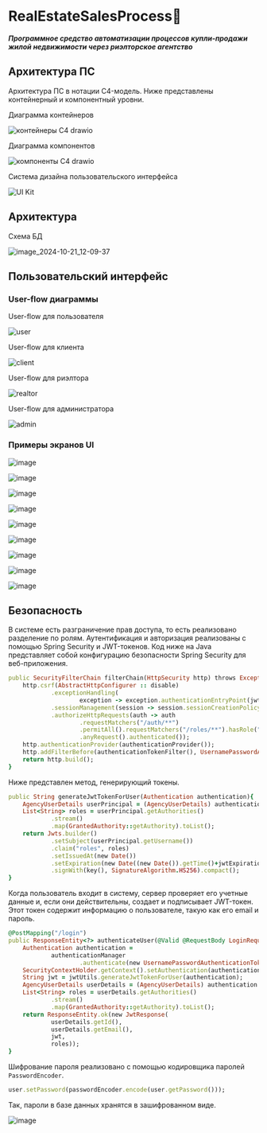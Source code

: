 # RealEstateSalesProcess🏡
***Программное средство автоматизации процессов купли-продажи жилой недвижимости через риэлторское агентство***

## Архитектура ПС

Архитектура ПС в нотации C4-модель. Ниже представлены контейнерный и компонентный уровни.

Диаграмма контейнеров

![контейнеры C4 drawio](https://github.com/user-attachments/assets/9f6aa4a4-985d-4e12-83c0-6fdbdd372ae3)

Диаграмма компонентов

![компоненты С4 drawio](https://github.com/user-attachments/assets/d1775589-b525-4c75-86f2-ba54a534d432)

Система дизайна пользовательского интерфейса

![UI Kit](https://github.com/user-attachments/assets/7a443bea-d0a0-40cc-819c-e2ef80520250)

## Архитектура

Схема БД

![image_2024-10-21_12-09-37](https://github.com/user-attachments/assets/95664975-de2c-4497-b808-54a9668e826e)

## Пользовательский интерфейс

### User-flow диаграммы

User-flow для пользователя

![user](https://github.com/user-attachments/assets/3e9700ae-e5ad-4d4a-9f45-c972a086633e)

User-flow для клиента

![client](https://github.com/user-attachments/assets/aba98c22-e21e-4293-bd66-f3c81bb0f7ad)

User-flow для риэлтора

![realtor](https://github.com/user-attachments/assets/fac1a0e7-ce26-40cc-ba19-5e83e613fdc4)

User-flow для администратора

![admin](https://github.com/user-attachments/assets/77d781db-76da-430e-886f-7fa145324dcd)

### Примеры экранов UI

![image](https://github.com/user-attachments/assets/e9d4c243-5025-4b6b-b7e4-967be2bee9bd)

![image](https://github.com/user-attachments/assets/65738337-1ace-4a08-b683-ba0518471bc7)

![image](https://github.com/user-attachments/assets/45f5f8a5-33b3-4d3f-8a5e-aa5335e0edcc)

![image](https://github.com/user-attachments/assets/f6416eb6-ba76-480a-9cc2-b5d5b1c82861)

![image](https://github.com/user-attachments/assets/359051ae-21ec-40a3-88c6-4fc8bdba2f0c)

![image](https://github.com/user-attachments/assets/b6f5d483-8adb-4bb0-ab57-8c15c5d123a1)

![image](https://github.com/user-attachments/assets/47b7ca14-e444-48fd-a314-7d6abc7f6427)

![image](https://github.com/user-attachments/assets/769ad750-2419-4937-b179-545b40934e08)

![image](https://github.com/user-attachments/assets/19091e14-951f-4a1e-8bce-eb635edad3de)

## Безопасность

В системе есть разграничение прав доступа, то есть реализовано разделение по ролям.
Аутентификация и авторизация реализованы с помощью Spring Security и JWT-токенов. 
Код ниже на Java представляет собой конфигурацию безопасности Spring Security для веб-приложения.

```ruby
public SecurityFilterChain filterChain(HttpSecurity http) throws Exception {
    http.csrf(AbstractHttpConfigurer :: disable)
            .exceptionHandling(
                    exception -> exception.authenticationEntryPoint(jwtAuthEntryPoint))
            .sessionManagement(session -> session.sessionCreationPolicy(SessionCreationPolicy.STATELESS))
            .authorizeHttpRequests(auth -> auth
                    .requestMatchers("/auth/**")
                    .permitAll().requestMatchers("/roles/**").hasRole("ADMIN")
                    .anyRequest().authenticated());
    http.authenticationProvider(authenticationProvider());
    http.addFilterBefore(authenticationTokenFilter(), UsernamePasswordAuthenticationFilter.class);
    return http.build();
}
```

Ниже представлен метод, генерирующий токены.

```ruby
public String generateJwtTokenForUser(Authentication authentication){
    AgencyUserDetails userPrincipal = (AgencyUserDetails) authentication.getPrincipal();
    List<String> roles = userPrincipal.getAuthorities()
            .stream()
            .map(GrantedAuthority::getAuthority).toList();
    return Jwts.builder()
            .setSubject(userPrincipal.getUsername())
            .claim("roles", roles)
            .setIssuedAt(new Date())
            .setExpiration(new Date((new Date()).getTime()+jwtExpirationMs))
            .signWith(key(), SignatureAlgorithm.HS256).compact();
}
```

Когда пользователь входит в систему, сервер проверяет его учетные данные и, если они действительны, создает и подписывает JWT-токен. Этот токен содержит информацию о пользователе, такую как его email и пароль.

```ruby
@PostMapping("/login")
public ResponseEntity<?> authenticateUser(@Valid @RequestBody LoginRequest request){
    Authentication authentication =
            authenticationManager
                    .authenticate(new UsernamePasswordAuthenticationToken(request.getEmail(), request.getPassword()));
    SecurityContextHolder.getContext().setAuthentication(authentication);
    String jwt = jwtUtils.generateJwtTokenForUser(authentication);
    AgencyUserDetails userDetails = (AgencyUserDetails) authentication.getPrincipal();
    List<String> roles = userDetails.getAuthorities()
            .stream()
            .map(GrantedAuthority::getAuthority).toList();
    return ResponseEntity.ok(new JwtResponse(
            userDetails.getId(),
            userDetails.getEmail(),
            jwt,
            roles));
}
```

Шифрование пароля реализовано с помощью кодировщика паролей `PasswordEncoder`.

```ruby
user.setPassword(passwordEncoder.encode(user.getPassword()));
```

Так, пароли в базе данных хранятся в зашифрованном виде.

![image](https://github.com/user-attachments/assets/85f0e59c-4321-4c30-b022-37c99c138a2c)
